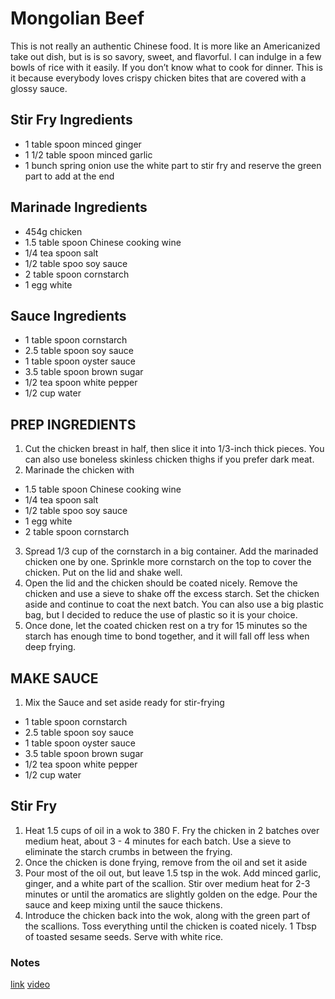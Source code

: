# Mongolian Beef

This is not really an authentic Chinese food. It is more like an Americanized take out dish, but is is so savory, sweet, and flavorful. I can indulge in a few bowls of rice with it easily. If you don’t know what to cook for dinner. This is it because everybody loves crispy chicken bites that are covered with a glossy sauce.

## Stir Fry Ingredients
* 1 table spoon minced ginger
* 1 1/2 table spoon minced garlic
* 1 bunch spring onion use the white part to stir fry and reserve the green part to add at the end

## Marinade Ingredients
* 454g chicken 
* 1.5 table spoon Chinese cooking wine
* 1/4 tea spoon salt
* 1/2 table spoo soy sauce
* 2 table spoon cornstarch
* 1 egg white

## Sauce Ingredients
* 1 table spoon cornstarch
* 2.5 table spoon soy sauce
* 1 table spoon oyster sauce
* 3.5 table spoon brown sugar
* 1/2 tea spoon white pepper
* 1/2 cup water

## PREP INGREDIENTS
1. Cut the chicken breast in half, then slice it into 1/3-inch thick pieces. You can also use boneless skinless chicken thighs if you prefer dark meat.
2. Marinade the chicken with
  * 1.5 table spoon Chinese cooking wine
  * 1/4 tea spoon salt
  * 1/2 table spoo soy sauce
  * 1 egg white
  * 2 table spoon cornstarch
3. Spread 1/3 cup of the cornstarch in a big container. Add the marinaded chicken one by one. Sprinkle more cornstarch on the top to cover the chicken. Put on the lid and shake well.
4. Open the lid and the chicken should be coated nicely. Remove the chicken and use a sieve to shake off the excess starch. Set the chicken aside and continue to coat the next batch. You can also use a big plastic bag, but I decided to reduce the use of plastic so it is your choice.
5. Once done, let the coated chicken rest on a try for 15 minutes so the starch has enough time to bond together, and it will fall off less when deep frying.

## MAKE SAUCE
1. Mix the Sauce and set aside ready for stir-frying
  * 1 table spoon cornstarch
  * 2.5 table spoon soy sauce
  * 1 table spoon oyster sauce
  * 3.5 table spoon brown sugar
  * 1/2 tea spoon white pepper
  * 1/2 cup water

## Stir Fry 
1. Heat 1.5 cups of oil in a wok to 380 F. Fry the chicken in 2 batches over medium heat, about 3 - 4 minutes for each batch. Use a sieve to eliminate the starch crumbs in between the frying.
2. Once the chicken is done frying, remove from the oil and set it aside
3. Pour most of the oil out, but leave 1.5 tsp in the wok. Add minced garlic, ginger, and a white part of the scallion. Stir over medium heat for 2-3 minutes or until the aromatics are slightly golden on the edge. Pour the sauce and keep mixing until the sauce thickens.
4. Introduce the chicken back into the wok, along with the green part of the scallions. Toss everything until the chicken is coated nicely. 1 Tbsp of toasted sesame seeds. Serve with white rice.

### Notes
[link]([https://soupeduprecipes.com/mongolian-beef/](https://curatedkitchenware.com/blogs/soupeduprecipes/better-than-takeout-easy-mongolian-chicken-recipe))
[video]([https://youtu.be/noHyHzFUC0A])
